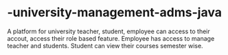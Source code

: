 # -university-management-adms-java
A platform for university teacher, student, employee can access to their accout, access their role based feature. Employee has access to manage teacher and students. Student can view their courses semester wise.
